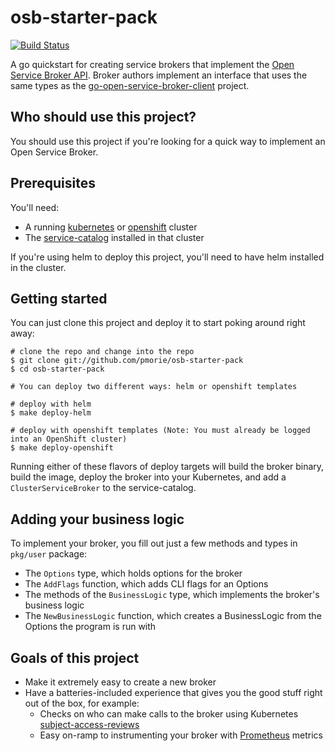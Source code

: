 # osb-starter-pack

[![Build Status](https://travis-ci.org/pmorie/osb-starter-pack.svg?branch=master)](https://travis-ci.org/pmorie/osb-starter-pack "Travis")

A go quickstart for creating service brokers that implement the
[Open Service Broker API](https://github.com/openservicebrokerapi/servicebroker).
Broker authors implement an interface that uses the same types as the
[go-open-service-broker-client](https://github.com/pmorie/go-open-service-broker-client)
project.

## Who should use this project?

You should use this project if you're looking for a quick way to implement an
Open Service Broker.

## Prerequisites

You'll need:

- A running [kubernetes](https://github.com/kubernetes/kubernetes) or [openshift](https://github.com/openshift/origin/) cluster
- The [service-catalog](https://github.com/kubernetes-incubator/service-catalog)
  installed in that cluster

If you're using helm to deploy this project, you'll need to have helm installed
in the cluster.

## Getting started

You can just clone this project and deploy it to start poking around right away:

```console
# clone the repo and change into the repo
$ git clone git://github.com/pmorie/osb-starter-pack
$ cd osb-starter-pack

# You can deploy two different ways: helm or openshift templates

# deploy with helm
$ make deploy-helm

# deploy with openshift templates (Note: You must already be logged into an OpenShift cluster)
$ make deploy-openshift
```

Running either of these flavors of deploy targets will build the broker binary,
build the image, deploy the broker into your Kubernetes, and add a
`ClusterServiceBroker` to the service-catalog.

## Adding your business logic

To implement your broker, you fill out just a few methods and types in
`pkg/user` package:

- The `Options` type, which holds options for the broker
- The `AddFlags` function, which adds CLI flags for an Options
- The methods of the `BusinessLogic` type, which implements the broker's
  business logic
- The `NewBusinessLogic` function, which creates a BusinessLogic from the
  Options the program is run with

## Goals of this project

- Make it extremely easy to create a new broker
- Have a batteries-included experience that gives you the good stuff right out
  of the box, for example:
  - Checks on who can make calls to the broker using Kubernetes
    [subject-access-reviews](https://kubernetes.io/docs/admin/accessing-the-api/)
  - Easy on-ramp to instrumenting your broker with
    [Prometheus](https://prometheus.io/) metrics